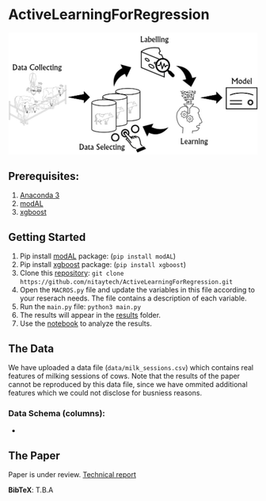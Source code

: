 # ActiveLearningForRegression

<p align="center">
<img src ="images/al_cycle.jpg">
</p>

## Prerequisites:
1. [Anaconda 3](https://www.anaconda.com/download/)
2. [modAL](https://modal-python.readthedocs.io/en/latest/)
3. [xgboost](https://github.com/dmlc/xgboost)

## Getting Started

1. Pip install [modAL](https://pypi.org/project/modAL/) package: (`pip install modAL`)
2. Pip install [xgboost](https://pypi.org/project/xgboost/) package: (`pip install xgboost`)
3. Clone this [repository](https://github.com/nitaytech/ActiveLearningForRegression): `git clone https://github.com/nitaytech/ActiveLearningForRegression.git`
4. Open the `MACROS.py` file and update the variables in this file according to your reserach needs. The file contains a description of each variable.
5. Run the `main.py` file: `python3 main.py`
6. The results will appear in the [results](https://github.com/nitaytech/ActiveLearningForRegression/results) folder.
7. Use the [notebook](https://github.com/nitaytech/ActiveLearningForRegression/results) to analyze the results.

## The Data
We have uploaded a data file (`data/milk_sessions.csv`) which contains real features of milking sessions of cows. Note that the results of the paper cannot be reproduced by this data file, since we have ommited additional features which we could not disclose for busniess reasons.

### Data Schema (columns):
* 

## The Paper
Paper is under review.
[Technical report](https://github.com/nitaytech/ActiveLearningForRegression/blob/main/Tech-Report.pdf)

**BibTeX**:
T.B.A
